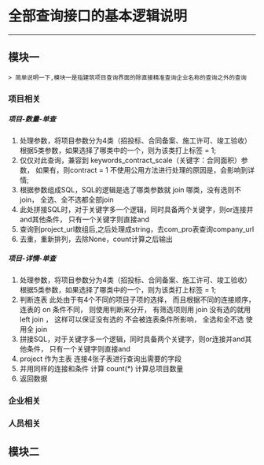 # 全部查询接口的基本逻辑说明
***

## 模块一
    > 简单说明一下,模块一是指建筑项目查询界面的除直接精准查询企业名称的查询之外的查询
### 项目相关
##### 项目-数量-单查
1. 处理参数，将项目参数分为4类（招投标、合同备案、施工许可、竣工验收）
根据5类参数，如果选择了哪类中的一个，则为该类打上标签 = 1;
2. 仅仅对此查询，兼容到 keywords_contract_scale（关键字：合同面积）参数，
 如果有，则contract = 1 不使用公用方法进行处理的原因是，会影响到详情;
3. 根据参数组成SQL，SQL的逻辑是选了哪类参数就 join 哪类，没有选则不join，
全选、全不选都全部join
4. 此处拼接SQL时，对于关键字多一个逻辑，同时具备两个关键字，则or连接并and其他条件，
只有一个关键字则直接and
5. 查询到project_url数组后,之后处理成string，去com_pro表查询company_url
6. 去重，重新排列，去除None，count计算之后输出

##### 项目-详情-单查
1. 处理参数，将项目参数分为4类（招投标、合同备案、施工许可、竣工验收）
根据5类参数，如果选择了哪类中的一个，则为该类打上标签 = 1;
2. 判断连表 此处由于有4个不同的项目子项的选择，
   而且根据不同的连接顺序，连表的 on 条件不同，
   则使用判断来分开，
   有筛选项则用 join 没有选的就用left join ，
   这样可以保证没有选的 不会被连表条件所影响，
   全选和全不选 使用全 join
3. 拼接SQL，对于关键字多一个逻辑，同时具备两个关键字，则or连接并and其他条件，
只有一个关键字则直接and
4. project 作为主表 连接4张子表进行查询出需要的字段
5. 并用同样的连接和条件 计算 count(*) 计算总项目数量
6. 返回数据

### 企业相关

### 人员相关

## 模块二